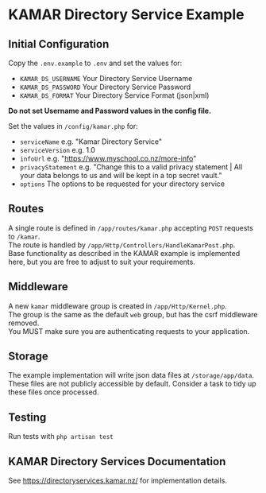 # KAMAR Directory Service Example

## Initial Configuration
Copy the `.env.example` to `.env` and set the values for:
- `KAMAR_DS_USERNAME` Your Directory Service Username
- `KAMAR_DS_PASSWORD` Your Directory Service Password
- `KAMAR_DS_FORMAT` Your Directory Service Format (json|xml)

__Do not set Username and Password values in the config file.__

Set the values in `/config/kamar.php` for:
- `serviceName` e.g. "Kamar Directory Service"
- `serviceVersion` e.g. 1.0
- `infoUrl` e.g. "https://www.myschool.co.nz/more-info"
- `privacyStatement` e.g. "Change this to a valid privacy statement | All your data belongs to us and will be kept in a top secret vault."
- `options` The options to be requested for your directory service

## Routes
A single route is defined in `/app/routes/kamar.php` accepting `POST` requests to `/kamar`.  
The route is handled by `/app/Http/Controllers/HandleKamarPost.php`.  
Base functionality as described in the KAMAR example is implemented here, but you are free to adjust to suit your requirements.

## Middleware
A new `kamar` middleware group is created in `/app/Http/Kernel.php`.  
The group is the same as the default `web` group, but has the csrf middleware removed.  
You MUST make sure you are authenticating requests to your application.  

## Storage
The example implementation will write json data files at `/storage/app/data`. These files are not publicly accessible by default.
Consider a task to tidy up these files once processed.

## Testing
Run tests with `php artisan test`

## KAMAR Directory Services Documentation
See https://directoryservices.kamar.nz/ for implementation details.
